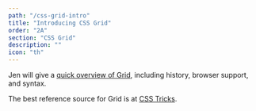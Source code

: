 ```yaml
---
path: "/css-grid-intro"
title: "Introducing CSS Grid"
order: "2A"
section: "CSS Grid"
description: ""
icon: "th"
---
```


Jen will give a [quick overview of Grid](https://github.com/FrontendMasters/fem-layout-2/blob/main/day-2-grid/08-grid-intro/day2.pdf), including history, browser support, and syntax.

The best reference source for Grid is at [CSS Tricks](https://css-tricks.com/snippets/css/complete-guide-grid/).

